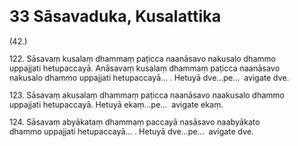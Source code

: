 

# 33 Sāsavaduka, Kusalattika


(42.)

122\. Sāsavaṃ kusalaṃ dhammaṃ paṭicca naanāsavo nakusalo dhammo uppajjati hetupaccayā. Anāsavaṃ kusalaṃ dhammaṃ paṭicca naanāsavo nakusalo dhammo uppajjati hetupaccayā… . Hetuyā dve…pe…  avigate dve.

123\. Sāsavaṃ akusalaṃ dhammaṃ paṭicca naanāsavo naakusalo dhammo uppajjati hetupaccayā. Hetuyā ekaṃ…pe…  avigate ekaṃ.

124\. Sāsavaṃ abyākataṃ dhammaṃ paccayā nasāsavo naabyākato dhammo uppajjati hetupaccayā… . Hetuyā dve…pe…  avigate dve.



